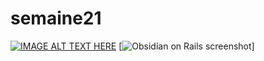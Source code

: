 # semaine21
[![IMAGE ALT TEXT HERE](http://img.youtube.com/vi/oIOmcAtKB5M/0.jpg)](http://www.youtube.com/watch?v=oIOmcAtKB5M)
[![Obsidian on Rails screenshot](https://github.com/stilkr/semaine21/blob/master/screenshot.png)]
